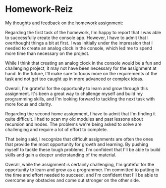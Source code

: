 # Homework-Reiz

My thoughts and feedback on the homework assignment:

Regarding the first task of the homework, I'm happy to report that I was able to successfully create the console app. However, I have to admit that I overthought things a bit at first. I was initially under the impression that I needed to create an analog clock in the console, which led me to spend more time than necessary on the project.

While I think that creating an analog clock in the console would be a fun and challenging project, it may not have been necessary for the assignment at hand. In the future, I'll make sure to focus more on the requirements of the task and not get too caught up in more advanced or complex ideas.

Overall, I'm grateful for the opportunity to learn and grow through this assignment. It's been a great way to challenge myself and build my programming skills, and I'm looking forward to tackling the next task with more focus and clarity.



Regarding the second home assignment, I have to admit that I'm finding it quite difficult. I had to scan my old modules and past lessons about recursion and nodes. The problems we're being asked to solve are challenging and require a lot of effort to complete.

That being said, I recognize that difficult assignments are often the ones that provide the most opportunity for growth and learning. By pushing myself to tackle these tough problems, I'm confident that I'll be able to build skills and gain a deeper understanding of the material.

Overall, while the assignment is certainly challenging, I'm grateful for the opportunity to learn and grow as a programmer. I'm committed to putting in the time and effort needed to succeed, and I'm confident that I'll be able to overcome any obstacles and come out stronger on the other side.
